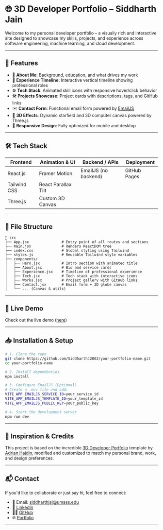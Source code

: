 # 🌐 3D Developer Portfolio – Siddharth Jain

Welcome to my personal developer portfolio – a visually rich and interactive site designed to showcase my skills, projects, and experience across software engineering, machine learning, and cloud development.

---

## 🚀 Features

- 🧠 **About Me**: Background, education, and what drives my work  
- 💼 **Experience Timeline**: Interactive vertical timeline showing professional roles  
- ⚙️ **Tech Stack**: Animated skill icons with responsive hover/click behavior  
- 🛠️ **Projects Showcase**: Project cards with descriptions, tags, and GitHub links  
- ✉️ **Contact Form**: Functional email form powered by [EmailJS](https://www.emailjs.com/)  
- 🌌 **3D Effects**: Dynamic starfield and 3D computer canvas powered by Three.js  
- 📱 **Responsive Design**: Fully optimized for mobile and desktop  

---

## 🛠️ Tech Stack

| Frontend     | Animation & UI      | Backend / APIs       | Deployment   |
|--------------|---------------------|----------------------|--------------|
| React.js     | Framer Motion       | EmailJS (no backend) | GitHub Pages |
| Tailwind CSS | React Parallax Tilt |                      |              |
| Three.js     | Custom 3D Canvas    |                      |              |

---

## 🧩 File Structure

```
📁 src
├── App.jsx               # Entry point of all routes and sections
├── main.jsx              # Renders ReactDOM tree
├── index.css             # Global styling using Tailwind
├── styles.js             # Reusable Tailwind style variables
├── components/
│   ├── Hero.jsx          # Intro section with animated title
│   ├── About.jsx         # Bio and service cards
│   ├── Experience.jsx    # Timeline of professional experience
│   ├── Tech.jsx          # Tech stack with interactive icons
│   ├── Works.jsx         # Project gallery with GitHub links
│   ├── Contact.jsx       # Email form + 3D globe canvas
│   └── ... (Canvas & utils)
```

---

## 📸 Live Demo

Check out the live demo ([here](https://siddharthj2002.github.io/portfolio/))

---

## 📥 Installation & Setup

```bash
# 1. Clone the repo
git clone https://github.com/SiddharthJ2002/your-portfolio-name.git
cd your-portfolio-name

# 2. Install dependencies
npm install

# 3. Configure EmailJS (Optional)
# Create a .env file and add:
VITE_APP_EMAILJS_SERVICE_ID=your_service_id
VITE_APP_EMAILJS_TEMPLATE_ID=your_template_id
VITE_APP_EMAILJS_PUBLIC_KEY=your_public_key

# 4. Start the development server
npm run dev
```

---

## 🧠 Inspiration & Credits

This project is based on the incredible [3D Developer Portfolio](https://github.com/adrianhajdin/project_3D_developer_portfolio) template by [Adrian Hajdin](https://github.com/adrianhajdin), modified and customized to match my personal brand, work, and design preferences.

---

## 📬 Contact

If you'd like to collaborate or just say hi, feel free to connect:

- 📧 Email: siddharthjai@umass.edu  
- 💼 [LinkedIn](https://linkedin.com/in/siddharthj2002/)  
- 🧑‍💻 [GitHub](https://github.com/SiddharthJ2002)  
- 🌐 [Portfolio](https://siddharthj2002.github.io/portfolio/)

---